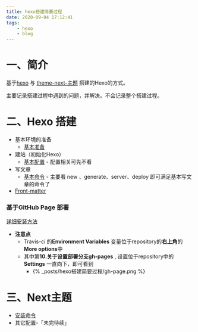 ```yaml
---
title: hexo搭建简要过程
date: 2020-09-04 17:12:41
tags: 
	- hexo
	- blog
---
```


# 一、简介

基于[hexo](https://hexo.io/zh-cn/docs/) 与 [theme-next-主题](https://theme-next.js.org/docs/getting-started/) 搭建的Hexo的方式。

主要记录搭建过程中遇到的问题，并解决。不会记录整个搭建过程。

# 二、Hexo 搭建

* 基本环境的准备
  * [基本准备](https://hexo.io/zh-cn/docs/) 
* 建站（初始化Hexo）
  * [基本配置](https://hexo.io/zh-cn/docs/setup) - 配置相关可先不看
* 写文章
  * [基本命令](https://hexo.io/zh-cn/docs/commands) - 主要看 new 、generate、server、deploy 即可满足基本写文章的命令了
* [Front-matter](https://hexo.io/zh-cn/docs/front-matter) 



### 基于GitHub Page 部署

[详细安装方法](https://hexo.io/zh-cn/docs/github-pages)

* **注意点**
  * Travis-ci 的**Environment Variables** 变量位于repository的**右上角**的**More options**中
  * 其中第**10.关于设置部署分支gh-pages** , 设置位于repository中的**Settings** 一直向下，即可看到
    * {% _posts/hexo搭建简要过程/gh-page.png %}



# 三、Next主题

* [安装命令](https://theme-next.js.org/docs/getting-started/)
* 其它配置-「未完待续」

​	

 

